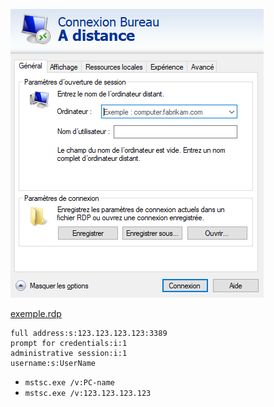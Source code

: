 ![Bureau à distance](https://github.com/Altherneum/.github/blob/main/note/assets/images/mstsc_chkerNhIfd.png?raw=true)

[exemple.rdp](https://github.com/Altherneum/.github/blob/main/note/assets/exemple.rdp)

```
full address:s:123.123.123.123:3389
prompt for credentials:i:1 
administrative session:i:1
username:s:UserName
```

- `mstsc.exe /v:PC-name`
- `mstsc.exe /v:123.123.123.123`